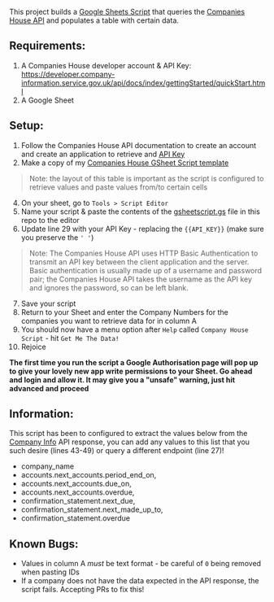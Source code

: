 This project builds a [Google Sheets Script](https://developers.google.com/apps-script/guides/sheets) that queries the [Companies House API](https://developer.company-information.service.gov.uk/api/docs/) and populates a table with certain data.

## Requirements:
1. A Companies House developer account & API Key: https://developer.company-information.service.gov.uk/api/docs/index/gettingStarted/quickStart.html
2. A Google Sheet

## Setup:
1. Follow the Companies House API documentation to create an account and create an application to retrieve and [API Key](https://developer.company-information.service.gov.uk/developer/applications) 
2. Make a copy of my [Companies House GSheet Script template](https://docs.google.com/spreadsheets/d/1kYJr4g9Pbi9uJWSSGyyd5PJJGtkXmRa-4Ow2KL4z2to/edit?usp=sharing)
> Note: the layout of this table is important as the script is configured to retrieve values and paste values from/to certain cells
4. On your sheet, go to `Tools > Script Editor`
5. Name your script & paste the contents of the [gsheetscript.gs](/gsheetscript.gs) file in this repo to the editor
6. Update line 29 with your API Key - replacing the `{{API_KEY}}` (make sure you preserve the `' '`)
>Note: The Companies House API uses HTTP Basic Authentication to transmit an API key between the client application and the server. Basic authentication is usually made up of a username and password pair; the Companies House API takes the username as the API key and ignores the password, so can be left blank.
7. Save your script
8. Return to your Sheet and enter the Company Numbers for the companies you want to retrieve data for in column A
9. You should now have a menu option after `Help` called `Company House Script` - hit `Get Me The Data!`
10. Rejoice

**The first time you run the script a Google Authorisation page will pop up to give your lovely new app write permissions to your Sheet. Go ahead and login and allow it. It may give you a "unsafe" warning, just hit advanced and proceed**

## Information:
This script has been to configured to extract the values below from the [Company Info](https://developer.company-information.service.gov.uk/api/docs/company/company_number/company_number.html) API response, you can add any values to this list that you such desire (lines 43-49) or query a different endpoint (line 27)!
* company_name
* accounts.next_accounts.period_end_on,
* accounts.next_accounts.due_on,
* accounts.next_accounts.overdue,
* confirmation_statement.next_due,
* confirmation_statement.next_made_up_to,
* confirmation_statement.overdue 

## Known Bugs:
* Values in column A *must* be text format - be careful of `0` being removed when pasting IDs
* If a company does not have the data expected in the API response, the script fails. Accepting PRs to fix this!
